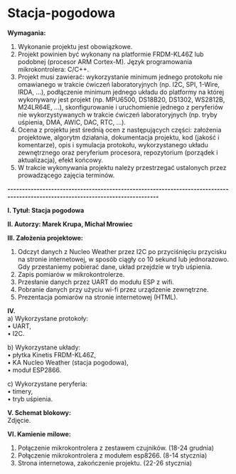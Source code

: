 # Stacja-pogodowa


<b>Wymagania:</b>
1. Wykonanie projektu jest obowiązkowe.
2. Projekt powinien być wykonany na platformie FRDM-KL46Z lub podobnej (procesor ARM Cortex-M). Język programowania mikrokontrolera: C/C++.
3. Projekt musi zawierać:
wykorzystanie minimum jednego protokołu nie omawianego w trakcie ćwiczeń laboratoryjnych (np. I2C, SPI, 1-Wire, IRDA, ...),
podłączenie minimum jednego układu do platformy na której wykonywany jest projekt (np. MPU6500, DS18B20, DS1302, WS2812B, M24LR64E, ...),
skonfigurowanie i uruchomienie jednego z peryferiów nie wykorzystywanych w trakcie ćwiczeń laboratoryjnych (np. tryby uśpienia, DMA, AWIC, DAC, RTC, ...).
4. Ocena z projektu jest średnią ocen z następujących części: 
założenia projektowe,
algorytm działania,
dokumentacja projektu,
kod (jakość i komentarze),
opis i symulacja protokołu, wykorzystanego układu zewnętrznego oraz peryferium procesora,
repozytorium (porządek i aktualizacja),
efekt końcowy.
5. W trakcie wykonywania projektu należy przestrzegać ustalonych przez prowadzącego zajęcia terminów.

<b>--------------------------------------------------------------------------------------------------------------------------------</b>

<b>I. Tytuł: Stacja pogodowa</b>  
  
<b>II. Autorzy: Marek Krupa, Michał Mrowiec</b>  
  
<b>III. Założenia projektowe:</b>  
1.	Odczyt danych z Nucleo Weather przez I2C po przyciśnięciu przycisku na stronie internetowej, w sposób ciągły co 10 sekund lub jednorazowo. Gdy przestaniemy pobierać dane, układ przejdzie w tryb uśpienia.  
2.	Zapis pomiarów w mikrokontrolerze.  
3.	Przesłanie danych przez UART do modułu ESP z wifi.  
4.	Pobranie danych przy użyciu wi-fi przez urządzenie zewnętrzne.  
5.	Prezentacja pomiarów na stronie internetowej (HTML).  
  
<b>IV.</b>  
 a) Wykorzystane protokoły:  
•	UART,  
•	I2C.  
  
b) Wykorzystane układy:  
•	płytka Kinetis FRDM-KL46Z,  
•	KA Nucleo Weather (stacja pogodowa),  
•	moduł ESP2866.  
  
c)  Wykorzystane peryferia:  
•	timery,  
•	tryb uśpienia.  
  
<b>V. Schemat blokowy:</b>  
Zdjęcie.  
  
<b>VI. Kamienie milowe:</b>  
1. Połączenie mikrokontrolera z zestawem czujników. (18-24 grudnia)  
2. Połączenie mikrokontrolera z modułem esp8266. (8-14 stycznia)  
3. Strona internetowa, zakończenie projektu. (22-26 stycznia)  

  
